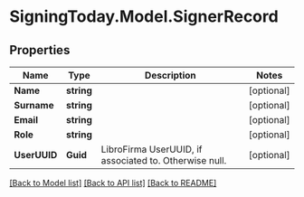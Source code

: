 
# SigningToday.Model.SignerRecord

## Properties

Name | Type | Description | Notes
------------ | ------------- | ------------- | -------------
**Name** | **string** |  | [optional] 
**Surname** | **string** |  | [optional] 
**Email** | **string** |  | [optional] 
**Role** | **string** |  | [optional] 
**UserUUID** | **Guid** | LibroFirma UserUUID, if associated to. Otherwise null. | [optional] 

[[Back to Model list]](../README.md#documentation-for-models)
[[Back to API list]](../README.md#documentation-for-api-endpoints)
[[Back to README]](../README.md)

